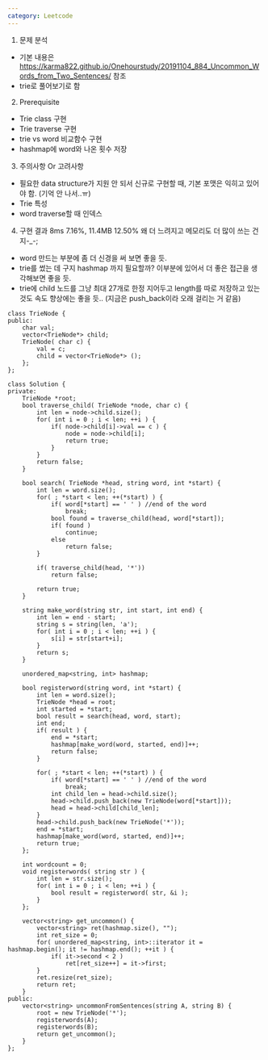 ```yaml
---
category: Leetcode
---
```

1. 문제 분석
  - 기본 내용은 https://karma822.github.io/Onehourstudy/20191104_884_Uncommon_Words_from_Two_Sentences/ 참조
  - trie로 풀어보기로 함
2. Prerequisite
  - Trie class 구현
  - Trie traverse 구현
  - trie vs word 비교함수 구현
  - hashmap에 word와 나온 횟수 저장
3. 주의사항 Or 고려사항
  - 필요한 data structure가 지원 안 되서 신규로 구현할 때, 기본 포맷은 익히고 있어야 함. (기억 안 나서..ㅠ)
  - Trie 특성
  - word traverse할 때 인덱스 
4. 구현 결과
8ms 7.16%, 11.4MB 12.50%
왜 더 느려지고 메모리도 더 많이 쓰는 건지-_-;
- word 만드는 부분에 좀 더 신경을 써 보면 좋을 듯.
- trie를 썼는 데 구지 hashmap 까지 필요할까? 이부분에 있어서 더 좋은 접근을 생각해보면 좋을 듯.
- trie에 child 노드를 그냥 최대 27개로 한정 지어두고 length를 따로 저장하고 있는 것도 속도 향상에는 좋을 듯.. (지금은 push_back이라 오래 걸리는 거 같음)
```
class TrieNode {
public:
    char val;
    vector<TrieNode*> child;
    TrieNode( char c) {
        val = c;
        child = vector<TrieNode*> ();
    };
};

class Solution {
private:
    TrieNode *root;
    bool traverse_child( TrieNode *node, char c) {
        int len = node->child.size();
        for( int i = 0 ; i < len; ++i ) {
            if( node->child[i]->val == c ) {
                node = node->child[i];
                return true;
            }
        }
        return false;
    }
    
    bool search( TrieNode *head, string word, int *start) {
        int len = word.size();
        for( ; *start < len; ++(*start) ) {
            if( word[*start] == ' ' ) //end of the word
                break;
            bool found = traverse_child(head, word[*start]);
            if( found )
                continue;
            else
                return false;
        }
        
        if( traverse_child(head, '*'))
            return false;
        
        return true;
    }
    
    string make_word(string str, int start, int end) {
        int len = end - start;
        string s = string(len, 'a');
        for( int i = 0 ; i < len; ++i ) {
            s[i] = str[start+i];
        }
        return s;
    }
    
    unordered_map<string, int> hashmap;
    
    bool registerword(string word, int *start) {
        int len = word.size();
        TrieNode *head = root;
        int started = *start;
        bool result = search(head, word, start);
        int end;
        if( result ) {
            end = *start;
            hashmap[make_word(word, started, end)]++;
            return false;
        }
        
        for( ; *start < len; ++(*start) ) {
            if( word[*start] == ' ' ) //end of the word
                break;
            int child_len = head->child.size();
            head->child.push_back(new TrieNode(word[*start]));
            head = head->child[child_len];
        }
        head->child.push_back(new TrieNode('*'));
        end = *start;
        hashmap[make_word(word, started, end)]++;
        return true;
    };
    
    int wordcount = 0;
    void registerwords( string str ) {
        int len = str.size();
        for( int i = 0 ; i < len; ++i ) {
            bool result = registerword( str, &i );
        }
    };
    
    vector<string> get_uncommon() {
        vector<string> ret(hashmap.size(), "");
        int ret_size = 0;
        for( unordered_map<string, int>::iterator it = hashmap.begin(); it != hashmap.end(); ++it ) {
            if( it->second < 2 )
                ret[ret_size++] = it->first;
        }
        ret.resize(ret_size);
        return ret;
    }
public:
    vector<string> uncommonFromSentences(string A, string B) {
        root = new TrieNode('*');
        registerwords(A);
        registerwords(B);
        return get_uncommon();
    }
};
```
